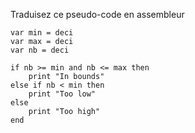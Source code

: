 Traduisez ce pseudo-code en assembleur

~~~nit
var min = deci
var max = deci
var nb = deci

if nb >= min and nb <= max then
    print "In bounds"
else if nb < min then
    print "Too low"
else
    print "Too high"
end
~~~
